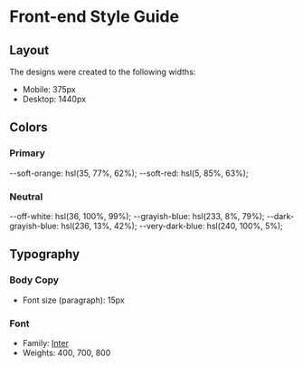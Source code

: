 # Front-end Style Guide

## Layout

The designs were created to the following widths:

- Mobile: 375px
- Desktop: 1440px

## Colors

### Primary

--soft-orange: hsl(35, 77%, 62%);
--soft-red: hsl(5, 85%, 63%);

### Neutral

--off-white: hsl(36, 100%, 99%);
--grayish-blue: hsl(233, 8%, 79%);
--dark-grayish-blue: hsl(236, 13%, 42%);
--very-dark-blue: hsl(240, 100%, 5%);

## Typography

### Body Copy

- Font size (paragraph): 15px

### Font

- Family: [Inter](https://fonts.google.com/specimen/Inter)
- Weights: 400, 700, 800

